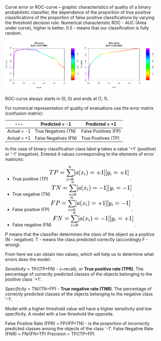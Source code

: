 Curve error or ROC-curve – graphic characteristics of quality of a binary probabilistic classifier, the dependence of the proportion of true positive classifications of the proportion of false positive classifications by varying the threshold decision rule. Numerical characteristic ROC - AUC (Area under curve), higher is better, 0.5 - means that our classification is fully random.

<img src="images/PR.png" width=48%/> <img src="images/ROC.png" width=48%/>

ROC-curve always starts in (0, 0) and ends at (1, 1).

For numerical representation of quality of evaluations use the error matrix (confusion matrix):

|---|Predicted = -1|Predicted = +1|
|---|---|---|
|Actual = -1|True Negatives (TN)|False Positives (FP)|
|Actual = +1|False Negatives (FN)|True Positives (TP)|

In the case of binary classification class label **y** takes a value '+1' (positive) or '-1' (negative). Entered 4 values corresponding to the elements of error matrices:

* True positive (TP) ![TP](images/TP.png) .
* True negative (TN) ![TN](images/TN.png) .
* False positive (FP) ![FP](images/FP.png) .
* False negative (FN) ![FN](images/FN.png) .

P means that the classifier determines the class of the object as a positive (N - negative). T - means the class predicted correctly (accordingly F - wrong).

From here we can obtain two values, which will help us to determine what errors does the model:

_Sensitivity_ = TP/(TP+FN) - (~recall), or **True positive rate (TPR)**. The percentage of correctly predicted classes of the objects belonging to the positive class '+1'.

_Specificity_ = TN/(TN+FP) - **True negative rate (TNR)**. The percentage of correctly predicted classes of the objects belonging to the negative class '-1'.

Model with a higher threshold value will have a higher sensitivity and low specificity. A model with a low threshold the opposite.

False Positive Rate (FPR) = FP/(FP+TN) - is the proportion of incorrectly predicted classes among the objects of the class '-1'.
False Negative Rate (FNR) = FN/(FN+TP)
Precision = TP/(TP+FP)